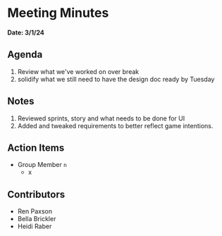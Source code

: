 # Meeting Minutes
**Date: 3/1/24**

## Agenda
1. Review what we've worked on over break
2. solidify what we still need to have the design doc ready by Tuesday

## Notes
1. Reviewed sprints, story and what needs to be done for UI
2. Added and tweaked requirements to better reflect game intentions.

## Action Items
* Group Member `n`
    * x

## Contributors
* Ren Paxson
* Bella Brickler
* Heidi Raber